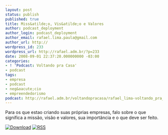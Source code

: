 ```yaml
---
layout: post
status: publish
published: true
title: Miss&atilde;o, Vis&atilde;o e Valores
author: podcast_deployment
author_login: podcast_deployment
author_email: rafael.lima.paula@gmail.com
author_url: http://
wordpress_id: 233
wordpress_url: http://rafael.adm.br/?p=233
date: 2008-09-01 22:37:20.000000000 -03:00
categories:
- ! 'Podcast: Voltando pra Casa'
- podcast
tags:
- empresa
- podcast
- neg&oacute;cio
- empreendedorismo
podcast: http://rafael.adm.br/voltandopracasa/rafael_lima-voltando_pra_casa-0012.mp3
---
```

Para os que estao criando suas pr&oacute;prias empresas, falo sobre o que significa a miss&atilde;o, vis&atilde;o e valores, sua import&acirc;ncia e o que deve ser feito. 

<a class="noborder" href="http://rafael.adm.br/voltandopracasa/rafael_lima-voltando_pra_casa-0012.mp3" title="Download"><img src="http://rafael.adm.br/wp-content/themes/rafael_lima-rockinblue/images/download_green.gif" border="0" alt="Download" /></a> <a class="noborder" href="http://feeds.feedburner.com/rafael_lima_podcast" title="RSS"><img src="http://rafael.adm.br/wp-content/themes/rafael_lima-rockinblue/images/icn-feed-16x16.png" border="0" alt="RSS" /></a>

